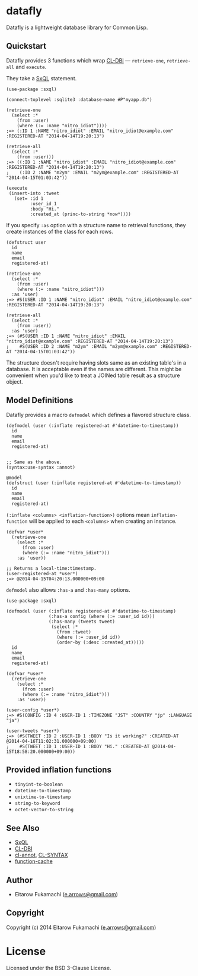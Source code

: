 # datafly

Datafly is a lightweight database library for Common Lisp.

## Quickstart

Datafly provides 3 functions which wrap [CL-DBI](https://github.com/fukamachi/cl-dbi) &mdash; `retrieve-one`, `retrieve-all` and `execute`.

They take a [SxQL](https://github.com/fukamachi/sxql) statement.

```common-lisp
(use-package :sxql)

(connect-toplevel :sqlite3 :database-name #P"myapp.db")

(retrieve-one
  (select :*
    (from :user)
    (where (:= :name "nitro_idiot"))))
;=> (:ID 1 :NAME "nitro_idiot" :EMAIL "nitro_idiot@example.com" :REGISTERED-AT "2014-04-14T19:20:13")

(retrieve-all
  (select :*
    (from :user)))
;=> ((:ID 1 :NAME "nitro_idiot" :EMAIL "nitro_idiot@example.com" :REGISTERED-AT "2014-04-14T19:20:13")
;    (:ID 2 :NAME "m2ym" :EMAIL "m2ym@example.com" :REGISTERED-AT "2014-04-15T01:03:42"))

(execute
 (insert-into :tweet
   (set= :id 1
         :user_id 1
         :body "Hi."
         :created_at (princ-to-string *now*))))
```

If you specify `:as` option with a structure name to retrieval functions, they create instances of the class for each rows.

```common-lisp
(defstruct user
  id
  name
  email
  registered-at)

(retrieve-one
  (select :*
    (from :user)
    (where (:= :name "nitro_idiot")))
  :as 'user)
;=> #S(USER :ID 1 :NAME "nitro_idiot" :EMAIL "nitro_idiot@example.com" :REGISTERED-AT "2014-04-14T19:20:13")

(retrieve-all
  (select :*
    (from :user))
  :as 'user)
;=> (#S(USER :ID 1 :NAME "nitro_idiot" :EMAIL "nitro_idiot@example.com" :REGISTERED-AT "2014-04-14T19:20:13")
;    #S(USER :ID 2 :NAME "m2ym" :EMAIL "m2ym@example.com" :REGISTERED-AT "2014-04-15T01:03:42"))
```

The structure doesn't require having slots same as an existing table's in a database. It is acceptable even if the names are different. This might be convenient when you'd like to treat a JOINed table result as a structure object.

## Model Definitions

Datafly provides a macro `defmodel` which defines a flavored structure class.

```common-lisp
(defmodel (user (:inflate registered-at #'datetime-to-timestamp))
  id
  name
  email
  registered-at)


;; Same as the above.
(syntax:use-syntax :annot)

@model
(defstruct (user (:inflate registered-at #'datetime-to-timestamp))
  id
  name
  email
  registered-at)
```

`(:inflate <columns> <inflation-function>)` options mean `inflation-function` will be applied to each `<columns>` when creating an instance.

```common-lisp
(defvar *user*
  (retrieve-one
    (select :*
      (from :user)
      (where (:= :name "nitro_idiot")))
    :as 'user))

;; Returns a local-time:timestamp.
(user-registered-at *user*)
;=> @2014-04-15T04:20:13.000000+09:00
```

`defmodel` also allows `:has-a` and `:has-many` options.

```common-lisp
(use-package :sxql)

(defmodel (user (:inflate registered-at #'datetime-to-timestamp)
                (:has-a config (where (:= :user_id id)))
                (:has-many (tweets tweet)
                 (select :*
                   (from :tweet)
                   (where (:= :user_id id))
                   (order-by (:desc :created_at)))))
  id
  name
  email
  registered-at)

(defvar *user*
  (retrieve-one
    (select :*
      (from :user)
      (where (:= :name "nitro_idiot")))
    :as 'user))

(user-config *user*)
;=> #S(CONFIG :ID 4 :USER-ID 1 :TIMEZONE "JST" :COUNTRY "jp" :LANGUAGE "ja")

(user-tweets *user*)
;=> (#S(TWEET :ID 2 :USER-ID 1 :BODY "Is it working?" :CREATED-AT @2014-04-16T11:02:31.000000+09:00)
;    #S(TWEET :ID 1 :USER-ID 1 :BODY "Hi." :CREATED-AT @2014-04-15T18:58:20.000000+09:00))
```

## Provided inflation functions

* `tinyint-to-boolean`
* `datetime-to-timestamp`
* `unixtime-to-timestamp`
* `string-to-keyword`
* `octet-vector-to-string`

## See Also

* [SxQL](https://github.com/fukamachi/sxql)
* [CL-DBI](https://github.com/fukamachi/cl-dbi)
* [cl-annot](https://github.com/arielnetworks/cl-annot), [CL-SYNTAX](https://github.com/m2ym/cl-syntax)
* [function-cache](https://github.com/AccelerationNet/function-cache)

## Author

* Eitarow Fukamachi (e.arrows@gmail.com)

## Copyright

Copyright (c) 2014 Eitarow Fukamachi (e.arrows@gmail.com)

# License

Licensed under the BSD 3-Clause License.
